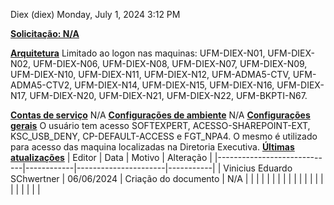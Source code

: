 Diex (diex)
Monday, July 1, 2024
3:12 PM

**<u>Solicitação: N/A</u>**

**<u>Arquitetura</u>**
Limitado ao logon nas maquinas: UFM-DIEX-N01, UFM-DIEX-N02, UFM-DIEX-N06, UFM-DIEX-N08, UFM-DIEX-N07, UFM-DIEX-N09, UFM-DIEX-N10, UFM-DIEX-N11, UFM-DIEX-N12, UFM-ADMA5-CTV, UFM-ADMA5-CTV2, UFM-DIEX-N14, UFM-DIEX-N15, UFM-DIEX-N16, UFM-DIEX-N17, UFM-DIEX-N20, UFM-DIEX-N21, UFM-DIEX-N22, UFM-BKPTI-N67.

**<u>Contas de serviço</u>**
N/A
**<u>Configurações de ambiente</u>**
N/A
**<u>Configurações gerais</u>**
O usuário tem acesso SOFTEXPERT, ACESSO-SHAREPOINT-EXT, KSC_USB_DENY, CP-DEFAULT-ACCESS e FGT_NPA4. O mesmo é utilizado para acesso das maquina localizadas na Diretoria Executiva.
**<u>Últimas atualizações</u>**
| Editor                      | Data       | Motivo               | Alteração |
|-----------------------------|------------|----------------------|-----------|
| Vinicius Eduardo SChwertner | 06/06/2024 | Criação do documento | N/A       |
|                             |            |                      |           |
|                             |            |                      |           |
|                             |            |                      |           |
|                             |            |                      |           |

